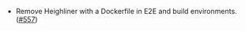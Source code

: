 - Remove Heighliner with a Dockerfile in E2E and build environments. ([#557](https://github.com/noble-assets/noble/pull/557))
